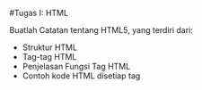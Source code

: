 #Tugas I: HTML

Buatlah Catatan tentang HTML5, yang terdiri dari:
* Struktur HTML
* Tag-tag HTML
* Penjelasan Fungsi Tag HTML
* Contoh kode HTML disetiap tag

